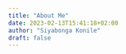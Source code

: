 ```yaml
---
title: "About Me"
date: 2023-02-13T15:41:18+02:00
author: "Siyabonga Konile"
draft: false
---
```


